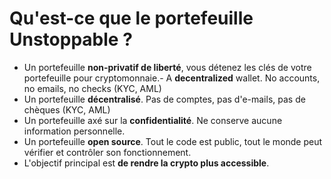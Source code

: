 # Qu'est-ce que le portefeuille Unstoppable ?

- Un portefeuille **non-privatif de liberté**, vous détenez les clés de votre portefeuille pour cryptomonnaie.- A **decentralized** wallet. No accounts, no emails, no checks (KYC, AML)
- Un portefeuille **décentralisé**. Pas de comptes, pas d'e-mails, pas de chèques (KYC, AML)
- Un portefeuille axé sur la **confidentialité**. Ne conserve aucune information personnelle.
- Un portefeuille **open source**. Tout le code est public, tout le monde peut vérifier et contrôler son fonctionnement.
- L'objectif principal est **de rendre la crypto plus accessible**.